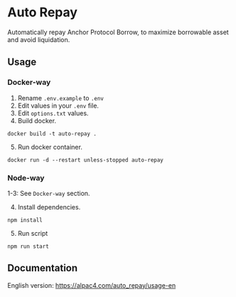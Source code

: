 # Auto Repay

Automatically repay Anchor Protocol Borrow, to maximize borrowable asset and avoid liquidation.

## Usage

### Docker-way
1. Rename `.env.example` to `.env`
2. Edit values in your `.env` file.
3. Edit `options.txt` values.
4. Build docker.
```
docker build -t auto-repay .
```
5. Run docker container.
```
docker run -d --restart unless-stopped auto-repay
```

### Node-way
1-3: See `Docker-way` section.

4. Install dependencies.
```
npm install
```
5. Run script
```
npm run start
```

## Documentation
English version: https://alpac4.com/auto_repay/usage-en
